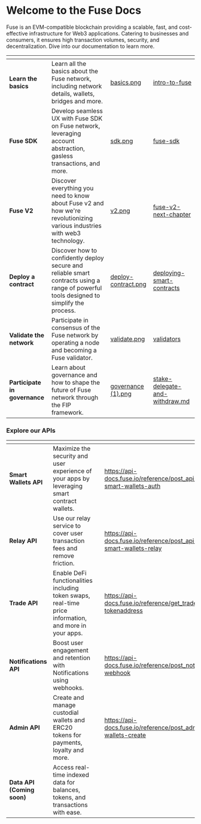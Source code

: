 # Welcome to the Fuse Docs

Fuse is an EVM-compatible blockchain providing a scalable, fast, and cost-effective infrastructure for Web3 applications. Catering to businesses and consumers, it ensures high transaction volumes, security, and decentralization. Dive into our documentation to learn more.

<table data-view="cards"><thead><tr><th></th><th></th><th data-hidden data-card-cover data-type="files"></th><th data-hidden data-card-target data-type="content-ref"></th></tr></thead><tbody><tr><td><strong>Learn the basics</strong></td><td>Learn all the basics about the Fuse network, including network details, wallets, bridges and more.</td><td><a href=".gitbook/assets/basics.png">basics.png</a></td><td><a href="understanding-fuse/intro-to-fuse/">intro-to-fuse</a></td></tr><tr><td><strong>Fuse SDK</strong></td><td>Develop seamless UX with Fuse SDK on Fuse network, leveraging account abstraction, gasless transactions, and more.</td><td><a href=".gitbook/assets/sdk.png">sdk.png</a></td><td><a href="developers/fuse-sdk/">fuse-sdk</a></td></tr><tr><td><strong>Fuse V2</strong></td><td>Discover everything you need to know about Fuse v2 and how we're revolutionizing various industries with web3 technology.</td><td><a href=".gitbook/assets/v2.png">v2.png</a></td><td><a href="understanding-fuse/fuse-v2-next-chapter/">fuse-v2-next-chapter</a></td></tr><tr><td><strong>Deploy a contract</strong></td><td>Discover how to confidently deploy secure and reliable smart contracts using a range of powerful tools designed to simplify the process.</td><td><a href=".gitbook/assets/deploy-contract.png">deploy-contract.png</a></td><td><a href="developers/deploying-smart-contracts/">deploying-smart-contracts</a></td></tr><tr><td><strong>Validate the network</strong></td><td>Participate in consensus of the Fuse network by operating a node and becoming a Fuse validator.</td><td><a href=".gitbook/assets/validate.png">validate.png</a></td><td><a href="validators/">validators</a></td></tr><tr><td><strong>Participate in governance</strong></td><td>Learn about governance and how to shape the future of Fuse network through the FIP framework.</td><td><a href=".gitbook/assets/governance (1).png">governance (1).png</a></td><td><a href="validators/participating-in-network-consensus/stake-delegate-and-withdraw.md">stake-delegate-and-withdraw.md</a></td></tr></tbody></table>

### Explore our APIs

<table data-view="cards"><thead><tr><th></th><th></th><th></th><th data-hidden data-card-target data-type="content-ref"></th></tr></thead><tbody><tr><td><strong>Smart Wallets API</strong></td><td>Maximize the security and user experience of your apps by leveraging smart contract wallets.</td><td></td><td><a href="https://api-docs.fuse.io/reference/post_api-v1-smart-wallets-auth">https://api-docs.fuse.io/reference/post_api-v1-smart-wallets-auth</a></td></tr><tr><td><strong>Relay API</strong></td><td>Use our relay service to cover user transaction fees and remove friction.</td><td></td><td><a href="https://api-docs.fuse.io/reference/post_api-v1-smart-wallets-relay">https://api-docs.fuse.io/reference/post_api-v1-smart-wallets-relay</a></td></tr><tr><td><strong>Trade API</strong></td><td>Enable DeFi functionalities including token swaps, real-time price information, and more in your apps.</td><td></td><td><a href="https://api-docs.fuse.io/reference/get_trade-price-tokenaddress">https://api-docs.fuse.io/reference/get_trade-price-tokenaddress</a></td></tr><tr><td><strong>Notifications API</strong></td><td>Boost user engagement and retention with Notifications using webhooks.</td><td></td><td><a href="https://api-docs.fuse.io/reference/post_notifications-webhook">https://api-docs.fuse.io/reference/post_notifications-webhook</a></td></tr><tr><td><strong>Admin API</strong></td><td>Create and manage custodial wallets and ERC20 tokens for payments, loyalty and more.</td><td></td><td><a href="https://api-docs.fuse.io/reference/post_admin-wallets-create">https://api-docs.fuse.io/reference/post_admin-wallets-create</a></td></tr><tr><td><strong>Data API (Coming soon)</strong></td><td>Access real-time indexed data for balances, tokens, and transactions with ease.</td><td></td><td></td></tr></tbody></table>
